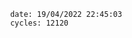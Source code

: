 

                date: 19/04/2022 22:45:03
                cycles: 12120

                         